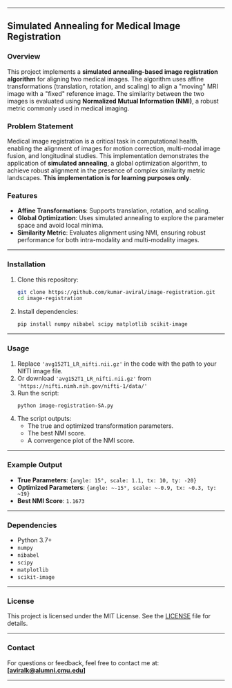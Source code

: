 
---

## Simulated Annealing for Medical Image Registration

### Overview
This project implements a **simulated annealing-based image registration algorithm** for aligning two medical images. The algorithm uses affine transformations (translation, rotation, and scaling) to align a "moving" MRI image with a "fixed" reference image. The similarity between the two images is evaluated using **Normalized Mutual Information (NMI)**, a robust metric commonly used in medical imaging.

### Problem Statement
Medical image registration is a critical task in computational health, enabling the alignment of images for motion correction, multi-modal image fusion, and longitudinal studies. This implementation demonstrates the application of **simulated annealing**, a global optimization algorithm, to achieve robust alignment in the presence of complex similarity metric landscapes. 
**This implementation is for learning purposes only**.

### Features
- **Affine Transformations**: Supports translation, rotation, and scaling.
- **Global Optimization**: Uses simulated annealing to explore the parameter space and avoid local minima.
- **Similarity Metric**: Evaluates alignment using NMI, ensuring robust performance for both intra-modality and multi-modality images.
---

### Installation
1. Clone this repository:
   ```bash
   git clone https://github.com/kumar-aviral/image-registration.git
   cd image-registration
   ```

2. Install dependencies:
   ```bash
   pip install numpy nibabel scipy matplotlib scikit-image
   ```
---

### Usage
1. Replace `'avg152T1_LR_nifti.nii.gz'` in the code with the path to your NIfTI image file.
2. Or download `'avg152T1_LR_nifti.nii.gz'` from `'https://nifti.nimh.nih.gov/nifti-1/data/'`
3. Run the script:
   ```bash
   python image-registration-SA.py
   ```
4. The script outputs:
   - The true and optimized transformation parameters.
   - The best NMI score.
   - A convergence plot of the NMI score.
---

### Example Output
- **True Parameters**: `{angle: 15°, scale: 1.1, tx: 10, ty: -20}`
- **Optimized Parameters**: `{angle: ~-15°, scale: ~-0.9, tx: ~0.3, ty: ~19}`
- **Best NMI Score**: `1.1673`

---
### Dependencies
- Python 3.7+
- `numpy`
- `nibabel`
- `scipy`
- `matplotlib`
- `scikit-image`

---

### License
This project is licensed under the MIT License. See the [LICENSE](LICENSE) file for details.

---

### Contact
For questions or feedback, feel free to contact me at: **[aviralk@alumni.cmu.edu]**

---
